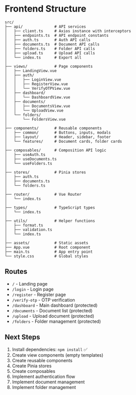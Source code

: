 # Frontend Structure

```
src/
├── api/              # API services
│   ├── client.ts     # Axios instance with interceptors
│   ├── endpoints.ts  # API endpoint constants
│   ├── auth.ts       # Auth API calls
│   ├── documents.ts  # Document API calls
│   ├── folders.ts    # Folder API calls
│   ├── upload.ts     # Upload API calls
│   └── index.ts      # Export all
│
├── views/            # Page components
│   ├── LandingView.vue
│   ├── auth/
│   │   ├── LoginView.vue
│   │   ├── RegisterView.vue
│   │   └── VerifyOTPView.vue
│   ├── dashboard/
│   │   └── DashboardView.vue
│   ├── documents/
│   │   ├── DocumentsView.vue
│   │   └── UploadView.vue
│   └── folders/
│       └── FoldersView.vue
│
├── components/       # Reusable components
│   ├── common/       # Buttons, inputs, modals
│   ├── layout/       # Header, sidebar, footer
│   └── features/     # Document cards, folder cards
│
├── composables/      # Composition API logic
│   ├── useAuth.ts
│   ├── useDocuments.ts
│   └── useFolders.ts
│
├── stores/           # Pinia stores
│   ├── auth.ts
│   ├── documents.ts
│   └── folders.ts
│
├── router/           # Vue Router
│   └── index.ts
│
├── types/            # TypeScript types
│   └── index.ts
│
├── utils/            # Helper functions
│   ├── format.ts
│   ├── validation.ts
│   └── index.ts
│
├── assets/           # Static assets
├── App.vue           # Root component
├── main.ts           # App entry point
└── style.css         # Global styles
```

## Routes

- `/` - Landing page
- `/login` - Login page
- `/register` - Register page
- `/verify-otp` - OTP verification
- `/dashboard` - Main dashboard (protected)
- `/documents` - Document list (protected)
- `/upload` - Upload document (protected)
- `/folders` - Folder management (protected)

## Next Steps

1. Install dependencies: `npm install` ✅
2. Create view components (empty templates)
3. Create reusable components
4. Create Pinia stores
5. Create composables
6. Implement authentication flow
7. Implement document management
8. Implement folder management
